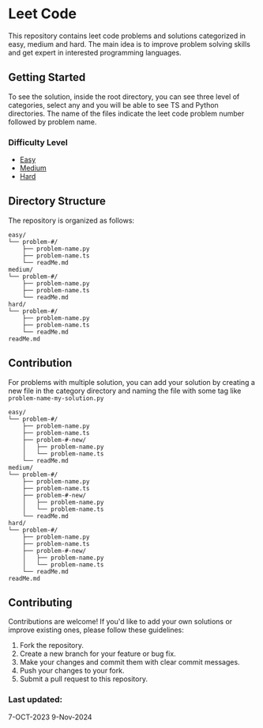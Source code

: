 # Leet Code

This repository contains leet code problems and solutions categorized in easy, medium and hard. The main idea is to improve problem solving skills and get expert in interested programming languages. 

## Getting Started

To see the solution, inside the root directory, you can see three level of categories, select any and you will be able to see TS and Python directories. The name of the files indicate the leet code problem number followed by problem name.

### Difficulty Level

-   [Easy](Easy/)
-   [Medium](Medium/)
-   [Hard](Hard/)

## Directory Structure

The repository is organized as follows:

```
easy/
└── problem-#/
    ├── problem-name.py
    ├── problem-name.ts
    └── readMe.md
medium/
└── problem-#/
    ├── problem-name.py
    ├── problem-name.ts
    └── readMe.md
hard/
└── problem-#/
    ├── problem-name.py
    ├── problem-name.ts
    └── readMe.md
readMe.md
```

## Contribution

For problems with multiple solution, you can add your solution by creating a new file in the category directory and naming the file with some tag like `problem-name-my-solution.py`
```
easy/
└── problem-#/
    ├── problem-name.py
    ├── problem-name.ts
    ├── problem-#-new/
    │   ├── problem-name.py
    │   └── problem-name.ts
    └── readMe.md
medium/
└── problem-#/
    ├── problem-name.py
    ├── problem-name.ts
    ├── problem-#-new/
    │   ├── problem-name.py
    │   └── problem-name.ts
    └── readMe.md
hard/
└── problem-#/
    ├── problem-name.py
    ├── problem-name.ts
    ├── problem-#-new/
    │   ├── problem-name.py
    │   └── problem-name.ts
    └── readMe.md
readMe.md
```

## Contributing

Contributions are welcome! If you'd like to add your own solutions or improve existing ones, please follow these guidelines:

1. Fork the repository.
2. Create a new branch for your feature or bug fix.
3. Make your changes and commit them with clear commit messages.
4. Push your changes to your fork.
5. Submit a pull request to this repository.

### Last updated: 
7-OCT-2023
9-Nov-2024
